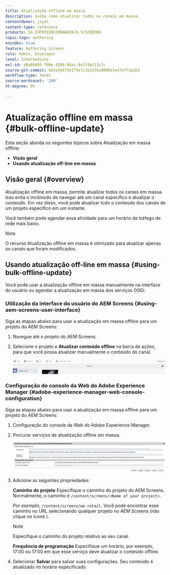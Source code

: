 ```yaml
---
title: Atualização offline em massa
description: Saiba como atualizar todos os canais em massa.
contentOwner: jsyal
content-type: reference
products: SG_EXPERIENCEMANAGER/6.5/SCREENS
topic-tags: authoring
noindex: true
feature: Authoring Screens
role: Admin, Developer
level: Intermediate
exl-id: d0a0b065-798e-4108-86ac-0a1f4e211cfc
source-git-commit: b65e59473e175e7c1b31fba900bb7e47eff3a263
workflow-type: tm+mt
source-wordcount: '290'
ht-degree: 0%

---
```


# Atualização offline em massa {#bulk-offline-update}

Esta seção aborda os seguintes tópicos sobre Atualização em massa offline:

* **Visão geral**
* **Usando atualização off-line em massa**

<!-- OBSOLETE VERSIONS
>[!CAUTION]
>
>This AEM Screens functionality is only available, if you have installed AEM 6.3 Feature Pack 3 or AEM 6.4 Screens Feature Pack 1.
>
>To get access to this Feature Pack, contact Adobe Support and request access. When you have permissions you can download it from Package Share. -->

## Visão geral {#overview}

Atualização offline em massa, permite atualizar todos os canais em massa. Isso evita o incômodo de navegar até um canal específico e atualizar o conteúdo. Em vez disso, você pode atualizar todo o conteúdo dos canais de um projeto específico em um instante.

Você também pode agendar essa atividade para um horário de tráfego de rede mais baixo.

>[!NOTE]
>
>O recurso Atualização offline em massa é otimizado para atualizar apenas os canais que foram modificados.

## Usando atualização off-line em massa {#using-bulk-offline-update}

Você pode usar a atualização offline em massa manualmente na interface do usuário ou agendar a atualização em massa dos serviços OSGi.

### Utilização da interface do usuário do AEM Screens {#using-aem-screens-user-interface}

Siga as etapas abaixo para usar a atualização em massa offline para um projeto do AEM Screens:

1. Navegue até o projeto do AEM Screens.
1. Selecione o projeto e **Atualizar conteúdo offline** na barra de ações, para que você possa atualizar manualmente o conteúdo do canal.

   ![screen_shot_2018-04-24at122256pm](assets/screen_shot_2018-04-24at122256pm.png)

### Configuração do console da Web do Adobe Experience Manager {#adobe-experience-manager-web-console-configuration}

Siga as etapas abaixo para usar a atualização em massa offline para um projeto do AEM Screens:

1. Configuração do console da Web do Adobe Experience Manager.
1. Procurar serviços de atualização offline em massa.

   ![screen_shot_2018-04-24at121428pm](assets/screen_shot_2018-04-24at121428pm.png)

1. Adicione as seguintes propriedades:

   **Caminho do projeto** Especifique o caminho do projeto do AEM Screens. Normalmente, o caminho é `/content/screens/<Name of your project>`.

   *Por exemplo*, `/content/screens/we-retail`. Você pode encontrar esse caminho no URL selecionando qualquer projeto no AEM Screens (não clique no ícone ).

   >[!NOTE]
   >
   >Especifique o caminho do projeto relativo ao seu canal.

   **Frequência de programação** Especifique um horário, por exemplo, 17:00 ou 17:00 em que esse serviço deve atualizar o conteúdo offline.

1. Selecionar **Salvar** para salvar suas configurações. Seu conteúdo é atualizado no horário especificado.

